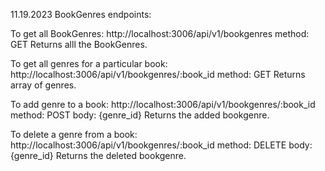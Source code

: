 11.19.2023
BookGenres endpoints:

To get all BookGenres:
http://localhost:3006/api/v1/bookgenres
method: GET
Returns alll the BookGenres.

To get all genres for a particular book:
http://localhost:3006/api/v1/bookgenres/:book_id
method: GET
Returns array of genres.

To add genre to a book:
http://localhost:3006/api/v1/bookgenres/:book_id
method: POST
body: {genre_id}
Returns the added bookgenre.

To delete a genre from a book:
http://localhost:3006/api/v1/bookgenres/:book_id
method: DELETE
body: {genre_id}
Returns the deleted bookgenre.
